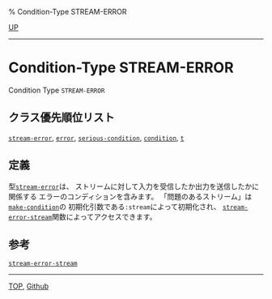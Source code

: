 % Condition-Type STREAM-ERROR

[UP](21.2.html)  

---

# Condition-Type **STREAM-ERROR**


Condition Type `STREAM-ERROR`


## クラス優先順位リスト

[`stream-error`](21.2.stream-error.html),
[`error`](9.2.error-condition.html),
[`serious-condition`](9.2.serious-condition.html),
[`condition`](9.2.condition.html),
[`t`](4.4.t-system-class.html)


## 定義

型[`stream-error`](21.2.stream-error.html)は、
ストリームに対して入力を受信したか出力を送信したかに関係する
エラーのコンディションを含みます。
「問題のあるストリーム」は[`make-condition`](9.2.make-condition.html)の
初期化引数である`:stream`によって初期化され、
[`stream-error-stream`](21.2.stream-error-stream.html)関数によってアクセスできます。


## 参考

[`stream-error-stream`](21.2.stream-error-stream.html)


---
[TOP](index.html),  [Github](https://github.com/nptcl/npt-japanese)

